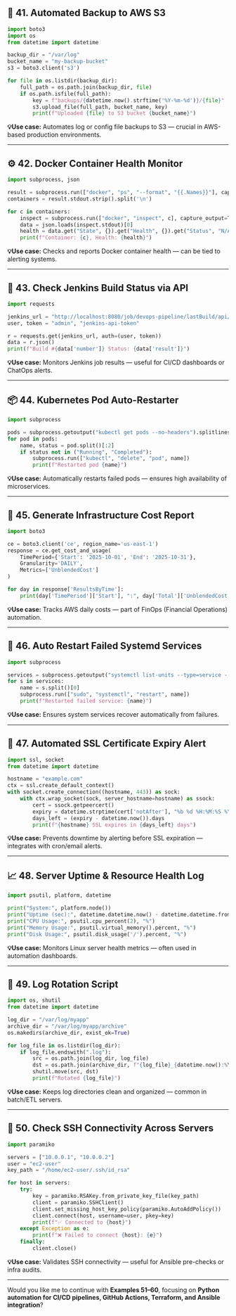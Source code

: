 ## 🧠 **41. Automated Backup to AWS S3**

```python
import boto3
import os
from datetime import datetime

backup_dir = "/var/log"
bucket_name = "my-backup-bucket"
s3 = boto3.client('s3')

for file in os.listdir(backup_dir):
    full_path = os.path.join(backup_dir, file)
    if os.path.isfile(full_path):
        key = f"backups/{datetime.now().strftime('%Y-%m-%d')}/{file}"
        s3.upload_file(full_path, bucket_name, key)
        print(f"Uploaded {file} to S3 bucket {bucket_name}")
```

**💡Use case:** Automates log or config file backups to S3 — crucial in AWS-based production environments.

---

## ⚙️ **42. Docker Container Health Monitor**

```python
import subprocess, json

result = subprocess.run(["docker", "ps", "--format", "{{.Names}}"], capture_output=True, text=True)
containers = result.stdout.strip().split('\n')

for c in containers:
    inspect = subprocess.run(["docker", "inspect", c], capture_output=True, text=True)
    data = json.loads(inspect.stdout)[0]
    health = data.get("State", {}).get("Health", {}).get("Status", "N/A")
    print(f"Container: {c}, Health: {health}")
```

**💡Use case:** Checks and reports Docker container health — can be tied to alerting systems.

---

## 🧩 **43. Check Jenkins Build Status via API**

```python
import requests

jenkins_url = "http://localhost:8080/job/devops-pipeline/lastBuild/api/json"
user, token = "admin", "jenkins-api-token"

r = requests.get(jenkins_url, auth=(user, token))
data = r.json()
print(f"Build #{data['number']} Status: {data['result']}")
```

**💡Use case:** Monitors Jenkins job results — useful for CI/CD dashboards or ChatOps alerts.

---

## 📦 **44. Kubernetes Pod Auto-Restarter**

```python
import subprocess

pods = subprocess.getoutput("kubectl get pods --no-headers").splitlines()
for pod in pods:
    name, status = pod.split()[:2]
    if status not in ("Running", "Completed"):
        subprocess.run(["kubectl", "delete", "pod", name])
        print(f"Restarted pod {name}")
```

**💡Use case:** Automatically restarts failed pods — ensures high availability of microservices.

---

## 🧮 **45. Generate Infrastructure Cost Report**

```python
import boto3

ce = boto3.client('ce', region_name='us-east-1')
response = ce.get_cost_and_usage(
    TimePeriod={'Start': '2025-10-01', 'End': '2025-10-31'},
    Granularity='DAILY',
    Metrics=['UnblendedCost']
)

for day in response['ResultsByTime']:
    print(day['TimePeriod']['Start'], ":", day['Total']['UnblendedCost']['Amount'])
```

**💡Use case:** Tracks AWS daily costs — part of FinOps (Financial Operations) automation.

---

## 🔁 **46. Auto Restart Failed Systemd Services**

```python
import subprocess

services = subprocess.getoutput("systemctl list-units --type=service --state=failed --no-legend").splitlines()
for s in services:
    name = s.split()[0]
    subprocess.run(["sudo", "systemctl", "restart", name])
    print(f"Restarted failed service: {name}")
```

**💡Use case:** Ensures system services recover automatically from failures.

---

## 🧰 **47. Automated SSL Certificate Expiry Alert**

```python
import ssl, socket
from datetime import datetime

hostname = "example.com"
ctx = ssl.create_default_context()
with socket.create_connection((hostname, 443)) as sock:
    with ctx.wrap_socket(sock, server_hostname=hostname) as ssock:
        cert = ssock.getpeercert()
        expiry = datetime.strptime(cert['notAfter'], "%b %d %H:%M:%S %Y %Z")
        days_left = (expiry - datetime.now()).days
        print(f"{hostname} SSL expires in {days_left} days")
```

**💡Use case:** Prevents downtime by alerting before SSL expiration — integrates with cron/email alerts.

---

## 📈 **48. Server Uptime & Resource Health Log**

```python
import psutil, platform, datetime

print("System:", platform.node())
print("Uptime (sec):", datetime.datetime.now() - datetime.datetime.fromtimestamp(psutil.boot_time()))
print("CPU Usage:", psutil.cpu_percent(2), "%")
print("Memory Usage:", psutil.virtual_memory().percent, "%")
print("Disk Usage:", psutil.disk_usage('/').percent, "%")
```

**💡Use case:** Monitors Linux server health metrics — often used in automation dashboards.

---

## 🧹 **49. Log Rotation Script**

```python
import os, shutil
from datetime import datetime

log_dir = "/var/log/myapp"
archive_dir = "/var/log/myapp/archive"
os.makedirs(archive_dir, exist_ok=True)

for log_file in os.listdir(log_dir):
    if log_file.endswith(".log"):
        src = os.path.join(log_dir, log_file)
        dst = os.path.join(archive_dir, f"{log_file}_{datetime.now():%Y%m%d}")
        shutil.move(src, dst)
        print(f"Rotated {log_file}")
```

**💡Use case:** Keeps log directories clean and organized — common in batch/ETL servers.

---

## 🔐 **50. Check SSH Connectivity Across Servers**

```python
import paramiko

servers = ["10.0.0.1", "10.0.0.2"]
user = "ec2-user"
key_path = "/home/ec2-user/.ssh/id_rsa"

for host in servers:
    try:
        key = paramiko.RSAKey.from_private_key_file(key_path)
        client = paramiko.SSHClient()
        client.set_missing_host_key_policy(paramiko.AutoAddPolicy())
        client.connect(host, username=user, pkey=key)
        print(f"✅ Connected to {host}")
    except Exception as e:
        print(f"❌ Failed to connect {host}: {e}")
    finally:
        client.close()
```

**💡Use case:** Validates SSH connectivity — useful for Ansible pre-checks or infra audits.

---

Would you like me to continue with **Examples 51–60**, focusing on **Python automation for CI/CD pipelines, GitHub Actions, Terraform, and Ansible integration**?
